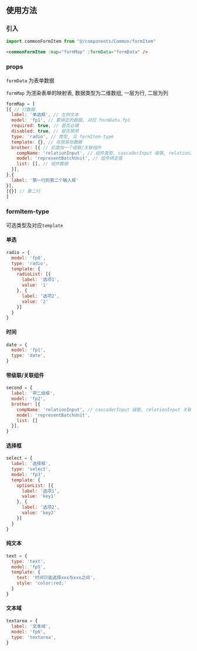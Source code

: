 ## 使用方法

### 引入

```js
import commonFormItem from "@/components/Common/formItem"
```
```html
<commonFormItem :map="formMap" :formData="formData" />
```

### props
`formData` 为表单数据

`formMap` 为渲染表单的映射表, 数据类型为二维数组, 一层为行, 二层为列
```js
formMap = [
[{ // 行数据
  label: '单选框', // 左侧文本
  model: 'fp1', // 要绑定的数据, 对应 formData.fp1
  required: true, // 是否必填
  disabled: true, // 是否禁用
  type: 'radio', // 类型, 见 formItem-type
  template: {}, // 存放其他数据
  brother: [{ // 后面加一个级联/关联组件
    compName: 'relationInput', // 组件类型, cascaderInput 级联, relationInput 关联
    model: 'representBatchUnit', // 组件绑定值
    list: [], // 组件数据
  }],
},{
  label: '第一行的第二个输入框'
}],
[{}] // 第二行
]
```

### formItem-type
可选类型及对应`template`
#### 单选
```js
radio = {
  model: 'fp0',
  type: 'radio',
  template: {
    radioList: [{
      label: '选项1',
      value: '1'
    }, {
      label: '选项2',
      value: '2'
    }]
  }
}
```

#### 时间
```js
date = {
  model: 'fp1',
  type: 'date',
}
```

#### 带级联/关联组件
```js
second = {
  label: '带二级框',
  model: 'fp2',
  brother: [{
    compName: 'relationInput', // cascaderInput 级联, relationInput 关联
    model: 'representBatchUnit',
    list: []
  }],
}
```

#### 选择框
```js
select = {
  label: '选择框',
  type: 'select',
  model: 'fp3',
  template: {
    optionList: [{
      label: '选项1',
      value: 'key1'
    }, {
      label: '选项2',
      value: 'key2'
    }]
  }
}
```

#### 纯文本
```js
text = {
  type: 'text',
  model: 'fp5',
  template: {
    text: '时间只能选择xxx与xxx之间',
    style: 'color:red;'
  }
}
```

#### 文本域
```js
textarea = {
  label: '文本域',
  model: 'fp6',
  type: 'textarea',
}
```